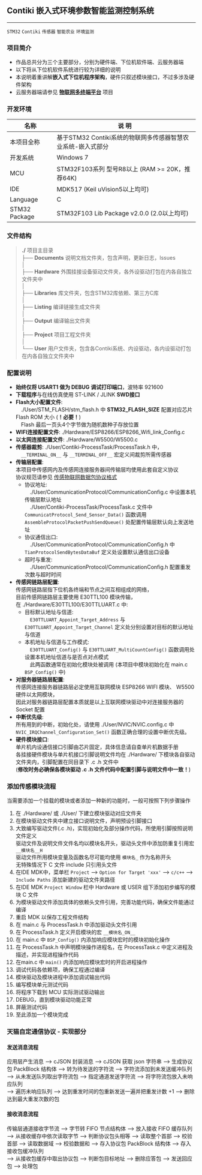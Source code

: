 ## Contiki 嵌入式环境参数智能监测控制系统
----------------------------------------------------------------------------------------
`STM32` `Contiki` `传感器` `智能农业` `环境监测`



### 项目简介

- 作品总共分为三个主要部分，分别为硬件端、下位机软件端、云服务器端
- 以下将从下位机软件系统进行较为详细的说明
- 本说明着重讲解**嵌入式下位机程序架构**，硬件只叙述模块接口，不过多涉及硬件架构
- 云服务器端请参见 [**物联网多终端平台**](https://github.com/zthxxx/python-flask-IoT_Sensor_Web) 项目


### 开发环境

| 名称          | 说 明                                                        |
| ------------- | ------------------------------------------------------------ |
| 本项目全称    | 基于STM32 Contiki系统的物联网多传感器智慧农业系统-嵌入式部分 |
| 开发系统      | Windows 7                                                   |
| MCU           | STM32F103系列 型号R8以上 (RAM >= 20K，推荐64K)               |
| IDE           | MDK517 (Keil uVision5以上均可)                               |
| Language      | C                                                            |
| STM32 Package | STM32F103 Lib Package v2.0.0 (2.0以上均可)                   |

### 文件结构

>  **./**  项目主目录  
>  ├── **Documents**  说明文档文件夹，包含声明，更新日志，lssues  
>  │  
>  ├── **Hardware**   外围挂接设备驱动文件夹，各外设驱动打包在内各自独立文件夹中  
>  │  
>  ├── **Libraries**  库文件夹，包含STM32库依赖、第三方C库  
>  │  
>  ├── **Listing**    编译链接生成文件夹  
>  │  
>  ├── **Output**     编译输出文件夹  
>  │  
>  ├── **Project**    项目工程文件夹  
>  │  
>  └── **User**       用户文件夹，包含各Contiki系统、内设驱动，各内设驱动打包在内各自独立文件夹中  



### 配置说明

* **始终仅将 USART1 做为 DEBUG 调试打印端口**，波特率 921600
* **下载程序**与在线仿真使用 ST-LINK / JLINK **SWD接口**
* **Flash大小配置文件**:  
    　./User/STM_FLASH/stm_flash.h 中 **STM32_FLASH_SIZE** 配置对应芯片 Flash ROM 大小 (**！必要！**)   
    　Flash 最后一页头4个字节做为随机数种子存放位置  
* **WIFI连接配置文件**:  ./Hardware/ESP8266/ESP8266_Wifi_link_Config.c
* **以太网连接配置文件**:  ./Hardware/W5500/W5500.c
* **传感器裁剪**:   ./User/Contiki-ProcessTask/ProcessTask.h 中，  
    　`__TERMINAL_ON__` 与 `__TERMINAL_OFF__` 宏定义间裁剪所需传感器  
* **传输层配置**:   
    本项目中传感网内及传感网连接服务器间传输层均使用此套自定义协议  
    协议规范请参见 [传感物联网数据包协议格式](./Documents/传感物联网数据包协议格式.docx)  
    * 协议地址:  
        　./User/CommunicationProtocol/CommunicationConfig.c 中设置本机传输层默认地址  
        　./User/Contiki-ProcessTask/ProcessTask.c 文件中 `CommunicatProtocol_Send_Sensor_Data()` 函数调用 `AssembleProtocolPacketPushSendQueue()` 处配置传输层默认向上发送地址  
    * 协议通信出口:  
        　./User/CommunicationProtocol/CommunicationConfig.h 中 `TianProtocolSendBytesDataBuf` 定义处设置默认通信出口设备  
    * 超时与重发:  
         　./User/CommunicationProtocol/CommunicationConfig.h 配置重发次数与超时时间  
* **传感网链路层配置**:  
    传感网链路层指下位机各终端和节点之间互相组成的网络，  
    目前传感网链路层主要使用 E30TTL100 模块传输，  
    在 ./Hardware/E30TTL100/E30TTLUART.c 中:  
    * 目标默认地址与信道:  
        　`E30TTLUART_Appoint_Target_Address` 与 `E30TTLUART_Appoint_Target_Channel` 定义处分别设置对目标的默认地址与信道  
    * 本机地址与信道与工作模式:  
        　`E30TTLUART_Config()` 与 `E30TTLUART_MultiCountConfig()` 函数调用处设置本机地址信道与是否点对点模式  
        　此两函数通常在初始化模块处被调用 (本项目中模块初始化在 main.c `BSP_Config()` 中)  
* **对服务器链路层配置**:  
    传感网连接服务器链路层必定使用互联网模块 ESP8266 WIFI 模块、 W5500 硬件以太网模块，  
    因此对服务器链路层配置本质就是以上互联网模块驱动中对连接服务器的 Socket 配置  
* **中断优先级**:  
    所有用到的中断，初始化处，请使用 ./User/NVIC/NVIC.config.c 中 `NVIC_IRQChannel_Configuration_Set()` 函数正确合理的设置中断优先级。
* **硬件模块接口**:  
    单片机内设通信接口引脚由芯片固定，具体信息请自查单片机数据手册  
    各挂接硬件模块与单片机接口引脚说明文件均在 ./Hardware/ 下模块各自驱动文件夹内，引脚配置在同目录下 .c .h 文件中  
    (**修改时务必确保各模块驱动 .c .h 文件代码中配置引脚与说明文件中一致！**)  


### 添加传感模块流程

当需要添加一个挂载的模块或者添加一种新的功能时，一般可按照下列步骤操作 

1.  在 ./Hardware/ 或 ./User/ 下建立模块驱动对应文件夹  
2.  在模块驱动文件夹中建立接口说明文件，声明预设引脚接口  
3.  大致编写驱动文件(.c .h)，实现初始化及部分操作代码，所使用引脚按照说明文件定义  
     驱动文件及说明文件文件名均以模块名开头，驱动头文件中添加防重复引用宏 `__模块名__H`  
     驱动文件所用模块变量及函数名尽可能均使用 `模块名_` 作为名称开头  
     无特殊情况下 C 文件 include 只引用头文件  
4.  在IDE MDK中，菜单栏 `Project` --> `Option for Target 'xxx'` --> `c/c++` --> `Include Paths` 添加新建的驱动文件夹路径  
5.  在IDE MDK `Project Window` 栏中 Hardware 或 USER 组下添加初步编写的模块 C 文件  
6.  为模块驱动文件添加具体的依赖头文件引用，完善功能代码，确保文件能通过编译  
7.  重启 MDK 以保存工程文件结构  
8.  在 main.c 与 ProcessTask.h 中添加驱动头文件引用  
9.  在 ProcessTask.h 定义开启模块的宏 `__模块名_ON__`  
10.  在 main.c 中 `BSP_Config()` 内添加响应模块宏时的模块初始化操作  
11.  在 ProcessTask.h 中声明模块操作进程名，在 ProcessTask.c 中定义进程及描述，并实现进程操作代码  
12.  在main.c 中 `main()` 内添加响应模块宏时的开启进程操作  
13.  调试代码各依赖项，确保工程通过编译  
14.  模块驱动及模块进程中添加调试输出代码  
15.  编写模块单元测试代码  
16.  将程序下载到 MCU 实际测试驱动输出  
17.  DEBUG，直到模块驱动功能正常  
18.  屏蔽测试代码  
19.  至此添加一个模块完成  


### 天猫自定通信协议 - 实现部分

#### 发送消息流程

应用层产生消息 --> cJSON 封装消息 --> cJSON 获取 json 字符串 --> 生成协议包 PackBlock 结构体 --> 转为待发送的字符流 --> 字符流添加到未发送缓冲队列  
--> 从未发送队列取出字符流包 --> 指定通道发送字符流 --> 将字符流包放入未响应队列  
--> 遍历未响应队列 --> 达到重发时间的包重新发送一遍并把重发计数 +1 --> 删除达到最大重发次数的包  

#### 接收消息流程

传输层通道接收字节流 --> 字节转 FIFO 节点结构体 --> 放入接收 FIFO 缓存队列  
--> 从接收缓存中依次读取字节 --> 判断协议包头相等 --> 读取整个首部 --> 校验首部 --> 读取数据域 --> 校验数据和 --> 存入协议包 PackBlock 结构体 --> 存入接收包缓冲队列  
--> 从接收包缓存中取出协议包 --> 判断包目标地址 --> 删除应答包 --> 发送回应包 --> 处理包









